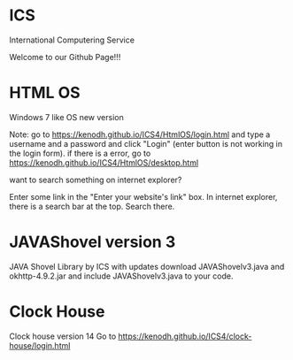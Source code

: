 # ICS
International Computering Service

Welcome to our Github Page!!!




# HTML OS

Windows 7 like OS new version

Note: go to https://kenodh.github.io/ICS4/HtmlOS/login.html and type a username and a password and click "Login" (enter button is not working in the login form). if there is a error, go to https://kenodh.github.io/ICS4/HtmlOS/desktop.html

want to search something on internet explorer?

Enter some link in the "Enter your website's link" box.
In internet explorer, there is a search bar at the top. Search there.



# JAVAShovel version 3

JAVA Shovel Library by ICS with updates
download JAVAShovelv3.java and okhttp-4.9.2.jar and include JAVAShovelv3.java to your code.





# Clock House

Clock house version 14
Go to https://kenodh.github.io/ICS4/clock-house/login.html
